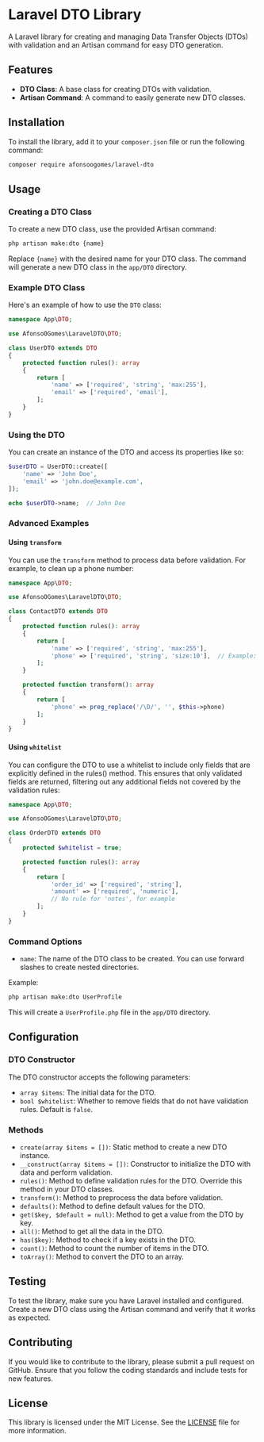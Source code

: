 # Laravel DTO Library

A Laravel library for creating and managing Data Transfer Objects (DTOs) with validation and an Artisan command for easy DTO generation.

## Features

- **DTO Class**: A base class for creating DTOs with validation.
- **Artisan Command**: A command to easily generate new DTO classes.

## Installation

To install the library, add it to your `composer.json` file or run the following command:

```bash
composer require afonsoogomes/laravel-dto
```

## Usage

### Creating a DTO Class

To create a new DTO class, use the provided Artisan command:

```bash
php artisan make:dto {name}
```

Replace `{name}` with the desired name for your DTO class. The command will generate a new DTO class in the `app/DTO` directory.

### Example DTO Class

Here's an example of how to use the `DTO` class:

```php
namespace App\DTO;

use AfonsoOGomes\LaravelDTO\DTO;

class UserDTO extends DTO
{
    protected function rules(): array
    {
        return [
            'name' => ['required', 'string', 'max:255'],
            'email' => ['required', 'email'],
        ];
    }
}
```

### Using the DTO

You can create an instance of the DTO and access its properties like so:

```php
$userDTO = UserDTO::create([
    'name' => 'John Doe',
    'email' => 'john.doe@example.com',
]);

echo $userDTO->name;  // John Doe
```

### Advanced Examples

#### Using `transform`

You can use the `transform` method to process data before validation. For example, to clean up a phone number:

```php
namespace App\DTO;

use AfonsoOGomes\LaravelDTO\DTO;

class ContactDTO extends DTO
{
    protected function rules(): array
    {
        return [
            'name' => ['required', 'string', 'max:255'],
            'phone' => ['required', 'string', 'size:10'],  // Example: must be 10 digits
        ];
    }

    protected function transform(): array
    {
        return [
            'phone' => preg_replace('/\D/', '', $this->phone)
        ];
    }
}
```

#### Using `whitelist`

You can configure the DTO to use a whitelist to include only fields that are explicitly defined in the rules() method. This ensures that only validated fields are returned, filtering out any additional fields not covered by the validation rules:

```php
namespace App\DTO;

use AfonsoOGomes\LaravelDTO\DTO;

class OrderDTO extends DTO
{
    protected $whitelist = true;

    protected function rules(): array
    {
        return [
            'order_id' => ['required', 'string'],
            'amount' => ['required', 'numeric'],
            // No rule for 'notes', for example
        ];
    }
}
```

### Command Options

- `name`: The name of the DTO class to be created. You can use forward slashes to create nested directories.

Example:

```bash
php artisan make:dto UserProfile
```

This will create a `UserProfile.php` file in the `app/DTO` directory.

## Configuration

### DTO Constructor

The DTO constructor accepts the following parameters:

- `array $items`: The initial data for the DTO.
- `bool $whitelist`: Whether to remove fields that do not have validation rules. Default is `false`.

### Methods

- `create(array $items = [])`: Static method to create a new DTO instance.
- `__construct(array $items = [])`: Constructor to initialize the DTO with data and perform validation.
- `rules()`: Method to define validation rules for the DTO. Override this method in your DTO classes.
- `transform()`: Method to preprocess the data before validation.
- `defaults()`: Method to define default values for the DTO.
- `get($key, $default = null)`: Method to get a value from the DTO by key.
- `all()`: Method to get all the data in the DTO.
- `has($key)`: Method to check if a key exists in the DTO.
- `count()`: Method to count the number of items in the DTO.
- `toArray()`: Method to convert the DTO to an array.

## Testing

To test the library, make sure you have Laravel installed and configured. Create a new DTO class using the Artisan command and verify that it works as expected.

## Contributing

If you would like to contribute to the library, please submit a pull request on GitHub. Ensure that you follow the coding standards and include tests for new features.

## License

This library is licensed under the MIT License. See the [LICENSE](https://github.com/afonsoogomes/laravel-dto/blob/main/LICENSE.md) file for more information.
